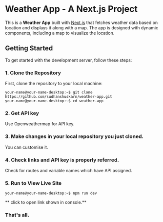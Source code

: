 # Weather App - A Next.js Project

This is a **Weather App** built with [Next.js](https://nextjs.org) that fetches weather data based on location and displays it along with a map. The app is designed with dynamic components, including a map to visualize the location.

## Getting Started

To get started with the development server, follow these steps:

### 1. Clone the Repository

First, clone the repository to your local machine:

```console
your-name@your-name-desktop:~$ git clone https://github.com/sudhanshuskarn/weather-app.git
your-name@your-name-desktop:~$ cd weather-app
```


### 2. Get API key

Use Openweathermap for API key.


### 3. Make changes in your local repository you just cloned.

You can customise it.


### 4. Check links and API key is properly referred.

Check for routes and variable names which have API assigned.


### 5. Run to **View Live Site**


```console
your-name@your-name-desktop:~$ npm run dev
```

** click to open link shown in console.**

### That's all.
